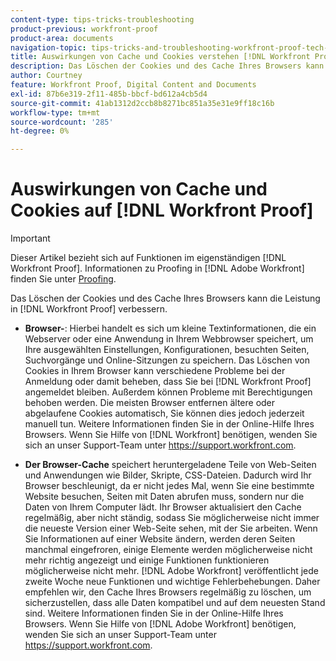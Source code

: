 ```yaml
---
content-type: tips-tricks-troubleshooting
product-previous: workfront-proof
product-area: documents
navigation-topic: tips-tricks-and-troubleshooting-workfront-proof-tech-corner
title: Auswirkungen von Cache und Cookies verstehen [!DNL Workfront Proof]
description: Das Löschen der Cookies und des Cache Ihres Browsers kann die Leistung in [!DNL Workfront Proof] verbessern.
author: Courtney
feature: Workfront Proof, Digital Content and Documents
exl-id: 87b6e319-2f11-485b-bbcf-bd612a4cb5d4
source-git-commit: 41ab1312d2ccb8b8271bc851a35e31e9ff18c16b
workflow-type: tm+mt
source-wordcount: '285'
ht-degree: 0%

---
```


# Auswirkungen von Cache und Cookies auf [!DNL Workfront Proof]

>[!IMPORTANT]
>
>Dieser Artikel bezieht sich auf Funktionen im eigenständigen [!DNL Workfront Proof]. Informationen zu Proofing in [!DNL Adobe Workfront] finden Sie unter [Proofing](../../../review-and-approve-work/proofing/proofing.md).

Das Löschen der Cookies und des Cache Ihres Browsers kann die Leistung in [!DNL Workfront Proof] verbessern.

* **Browser-**: Hierbei handelt es sich um kleine Textinformationen, die ein Webserver oder eine Anwendung in Ihrem Webbrowser speichert, um Ihre ausgewählten Einstellungen, Konfigurationen, besuchten Seiten, Suchvorgänge und Online-Sitzungen zu speichern.
Das Löschen von Cookies in Ihrem Browser kann verschiedene Probleme bei der Anmeldung oder damit beheben, dass Sie bei [!DNL Workfront Proof] angemeldet bleiben. Außerdem können Probleme mit Berechtigungen behoben werden. Die meisten Browser entfernen ältere oder abgelaufene Cookies automatisch, Sie können dies jedoch jederzeit manuell tun. Weitere Informationen finden Sie in der Online-Hilfe Ihres Browsers. Wenn Sie Hilfe von [!DNL Workfront] benötigen, wenden Sie sich an unser Support-Team unter https://support.workfront.com.

* **Der Browser-Cache** speichert heruntergeladene Teile von Web-Seiten und Anwendungen wie Bilder, Skripte, CSS-Dateien. Dadurch wird Ihr Browser beschleunigt, da er nicht jedes Mal, wenn Sie eine bestimmte Website besuchen, Seiten mit Daten abrufen muss, sondern nur die Daten von Ihrem Computer lädt.
Ihr Browser aktualisiert den Cache regelmäßig, aber nicht ständig, sodass Sie möglicherweise nicht immer die neueste Version einer Web-Seite sehen, mit der Sie arbeiten. Wenn Sie Informationen auf einer Website ändern, werden deren Seiten manchmal eingefroren, einige Elemente werden möglicherweise nicht mehr richtig angezeigt und einige Funktionen funktionieren möglicherweise nicht mehr.
  [!DNL Adobe Workfront] veröffentlicht jede zweite Woche neue Funktionen und wichtige Fehlerbehebungen. Daher empfehlen wir, den Cache Ihres Browsers regelmäßig zu löschen, um sicherzustellen, dass alle Daten kompatibel und auf dem neuesten Stand sind. Weitere Informationen finden Sie in der Online-Hilfe Ihres Browsers. Wenn Sie Hilfe von [!DNL Adobe Workfront] benötigen, wenden Sie sich an unser Support-Team unter https://support.workfront.com.
